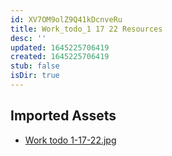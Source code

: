 ```yaml
---
id: XV7OM9olZ9Q41kDcnveRu
title: Work_todo_1 17 22 Resources
desc: ''
updated: 1645225706419
created: 1645225706419
stub: false
isDir: true
---
```

## Imported Assets
- [Work todo 1-17-22.jpg](/assets/work-todo-1-17-22-oB8a5ohOtQyq.jpg)
